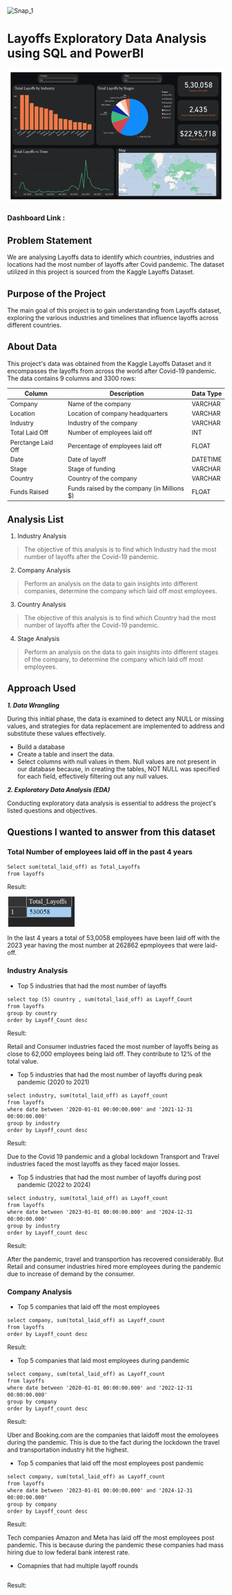 ![Snap_1](https://th-i.thgim.com/public/incoming/jjcduw/article66211652.ece/alternates/LANDSCAPE_1200/iStock-1217160806.jpg)

# Layoffs Exploratory Data Analysis using SQL and PowerBI

![Snap_2](https://github.com/Shaw1390/Layoffs-Project/blob/main/Images/Layoffs_page-0001.jpg)

### Dashboard Link : 

## Problem Statement

We are analysing Layoffs data to identify which countries, industries and locations had the most number of layoffs after Covid pandemic. The dataset utilized in this project is sourced from the Kaggle Layoffs Dataset.

## Purpose of the Project
The main goal of this project is to gain understanding from Layoffs dataset, exploring the various industries and timelines that influence layoffs across different countries.


## About Data
This project's data was obtained from the Kaggle Layoffs Dataset and it encompasses the layoffs from across the world after Covid-19 pandemic. The data contains 9 columns and 3300 rows:

| Column | Description | Data Type| 
| ------ |  ----------| ----------|
| Company| Name of the company | VARCHAR|
| Location|Location of company headquarters| VARCHAR|
|Industry|Industry of the company| VARCHAR|
|Total Laid Off|Number of employees laid off|INT|
|Perctange Laid Off|Percentage of employees laid off| FLOAT|
|Date|Date of layoff|DATETIME|
|Stage|Stage of funding| VARCHAR|
|Country|Country of the company | VARCHAR|
|Funds Raised| Funds raised by the company (in Millions $)| FLOAT|

## Analysis List

1.	Industry Analysis
   
> The objective of this analysis is to find which Industry had the most number of layoffs after the Covid-19 pandemic.

2.	Company Analysis

> Perform an analysis on the data to gain insights into different companies, determine the company which laid off most employees.


3.	Country Analysis

> The objective of this analysis is to find which Country had the most number of layoffs after the Covid-19 pandemic.


4. Stage Analysis

> Perform an analysis on the data to gain insights into different stages of the company, to determine the company which laid off most employees.

## Approach Used
***1.	Data Wrangling***

During this initial phase, the data is examined to detect any NULL or missing values, and strategies for data replacement are implemented to address and substitute these values effectively.
- Build a database
- Create a table and insert the data.
- Select columns with null values in them. Null values are not present in our database because, in creating the tables, NOT NULL was specified for each field, effectively filtering out any null values.

***2.  Exploratory Data Analysis (EDA)***

Conducting exploratory data analysis is essential to address the project's listed questions and objectives.

## Questions I wanted to answer from this dataset
### Total Number of employees laid off in the past 4 years
```mysql
Select sum(total_laid_off) as Total_Layoffs
from layoffs
```
Result:

![Q2](https://github.com/Shaw1390/Layoffs-Project/blob/main/Images/Screenshot%202024-01-31%20213003.png)

In the last 4 years a total of 53,0058 employees have been laid off with the 2023 year having the most number at 262862 epmployees that were laid-off.

### Industry Analysis
- Top 5 industries that had the most number of layoffs

```mysql
select top (5) country , sum(total_laid_off) as Layoff_Count 
from layoffs
group by country
order by Layoff_Count desc
```
Result:

Retail and Consumer industries faced the most number of layoffs being as close to 62,000 employees being laid off. They contribute to 12% of the total value.

- Top 5 industries that had the most number of layoffs during peak pandemic (2020 to 2021)
```mysql
select industry, sum(total_laid_off) as Layoff_count
from layoffs
where date between '2020-01-01 00:00:00.000' and '2021-12-31 00:00:00.000'
group by industry
order by Layoff_count desc
```
Result: 

Due to the Covid 19 pandemic and a global lockdown Transport and Travel industries faced the most layoffs as they faced major losses. 

- Top 5 industries that had the most number of layoffs during post pandemic (2022 to 2024)

```mysql
select industry, sum(total_laid_off) as Layoff_count
from layoffs
where date between '2023-01-01 00:00:00.000' and '2024-12-31 00:00:00.000'
group by industry
order by Layoff_count desc
```
Result:

After the pandemic, travel and transportion has recovered considerably. But Retail and consumer industries hired more employees during the pandemic due to increase of demand by the consumer.

### Company Analysis
- Top 5 companies that laid off the most employees

```mysql
select company, sum(total_laid_off) as Layoff_count
from layoffs
order by Layoff_count desc
```

Result:

- Top 5 companies that laid most employees during pandemic

```mysql
select company, sum(total_laid_off) as Layoff_count
from layoffs
where date between '2020-01-01 00:00:00.000' and '2022-12-31 00:00:00.000'
group by company
order by Layoff_count desc
```

Result:

Uber and Booking.com are the companies that laidoff most the emoloyees during the pandemic. This is due to the fact during the lockdown the travel and transportation industry hit the highest.


- Top 5 companies that laid off the most employees post pandemic

```mysql
select company, sum(total_laid_off) as Layoff_count
from layoffs
where date between '2023-01-01 00:00:00.000' and '2024-12-31 00:00:00.000'
group by company
order by Layoff_count desc
```

Result:

Tech companies Amazon and Meta has laid off the most employees post pandemic. This is because during the pandemic these companies had mass hiring due to low federal bank interest rate. 

- Comapnies that had multiple layoff rounds

```mysql
```
Result:



